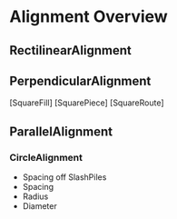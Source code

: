 # Alignment Overview



## RectilinearAlignment

## PerpendicularAlignment

[SquareFill]
[SquarePiece]
[SquareRoute]


## ParallelAlignment




### CircleAlignment

- Spacing off SlashPiles
- Spacing
- Radius
- Diameter



